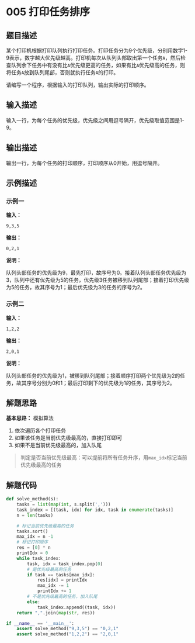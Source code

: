 # 005 打印任务排序

## 题目描述

某个打印机根据打印队列执行打印任务。打印任务分为9个优先级，分别用数字1-9表示，数字越大优先级越高。打印机每次从队列头部取出第一个任务`A`，然后检查队列余下任务中有没有比`A`优先级更高的任务，如果有比`A`优先级高的任务，则将任务`A`放到队列尾部，否则就执行任务`A`的打印。

请编写一个程序，根据输入的打印队列，输出实际的打印顺序。

## 输入描述

输入一行，为每个任务的优先级，优先级之间用逗号隔开，优先级取值范围是1-9。

## 输出描述

输出一行，为每个任务的打印顺序，打印顺序从0开始，用逗号隔开。

## 示例描述

### 示例一

**输入：**
```text
9,3,5
```

**输出：**
```text
0,2,1
```

**说明：**  

队列头部任务的优先级为9，最先打印，故序号为0。接着队列头部任务优先级为3，队列中还有优先级为5的任务，优先级3任务被移到队列尾部；接着打印优先级为5的任务，故其序号为1；最后优先级为3的任务的序号为2。

### 示例二

**输入：**
```text
1,2,2
```

**输出：**
```text
2,0,1
```

**说明：** 

队列头部任务的优先级为1，被移到队列尾部；接着顺序打印两个优先级为2的任务，故其序号分别为0和1；最后打印剩下的优先级为1的任务，其序号为2。

## 解题思路

**基本思路：** 模拟算法
1. 依次遍历各个打印任务
2. 如果该任务是当前优先级最高的，直接打印即可
3. 如果不是当前优先级最高的，加入队尾
> 判定是否当前优先级最高：可以提前将所有任务升序，用`max_idx`标记当前优先级最高的任务

## 解题代码
```python
def solve_method(s):
    tasks = list(map(int, s.split(',')))
    task_index = [(task, idx) for idx, task in enumerate(tasks)]
    n = len(tasks)

    # 标记当前优先级最高的任务
    tasks.sort()
    max_idx = n -1
    # 标记打印顺序
    res = [0] * n
    printIdx = 0
    while task_index:
        task, idx = task_index.pop(0)
        # 是优先级最高的任务
        if task == tasks[max_idx]:
            res[idx] = printIdx
            max_idx -= 1
            printIdx += 1
        # 不是优先级最高的任务，加入队尾
        else:
            task_index.append((task, idx))
    return ",".join(map(str, res))

if __name__ == '__main__':
    assert solve_method("9,3,5") == "0,2,1"
    assert solve_method("1,2,2") == "2,0,1"
```